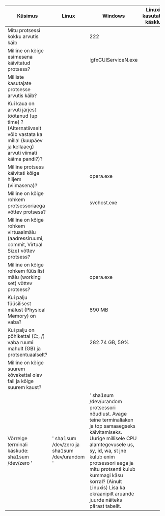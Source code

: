 | Küsimus | Linux | Windows | Linuxis kasutatud käsklus | Windowsis kasutatud tööriist |
|---|---|---|---|---|
| Mitu protsessi kokku arvutis käib |   | 222 |   | Task Manager -> Jõudlus |
| Milline on kõige esimesena käivitatud protsess? |   | igfxCUIServiceN.exe |   | Process Explorer -> Start Time |
| Milliste kasutajate protsesse arvutis käib? |   |   |   |   |
| Kui kaua on arvuti järjest töötanud (up time) ? (Alternatiivselt võib vastata ka millal (kuupäev ja kellaaeg) arvuti viimati käima pandi?)? |  |  |  |
| Milline protsess käivitati kõige hiljem (viimasena)? |  | opera.exe |  | Process Explorer -> Start Time |
| Milline on kõige rohkem protsessoriaega võttev protsess? |  | svchost.exe |  | Process Explorer -> CPU Time |
| Milline on kõige rohkem virtuaalmälu (aadressiruumi, commit, Virtual Size) võttev protsess? |  |  |  |  |
| Milline on kõige rohkem füüsilist mälu (working set) võttev protsess? |  | opera.exe |  | Process Explorer -> Working Set |
| Kui palju füüsilisest mälust (Physical Memory) on vaba? |  | 890 MB |  | Resource Monitor -> Memory -> Physical Memory |
| Kui palju on põhikettal (C:, /) vaba ruumi mahult (GB) ja protsentuaalselt? |  | 282.74 GB, 59% |  | Kettahaldur |
| Milline on kõige suurem kõvakettal olev fail ja kõige suurem kaust? |  |  |  |  |
| Võrrelge terminali käskude: sha1sum /dev/zero '|' sha1sum /dev/zero ja sha1sum /dev/urandom '|' sha1sum /dev/urandom protsessori nõudlust. Avage teine terminaliaken ja top samaaegseks käivitamiseks. Uurige millisele CPU alamtegevusele us, sy, id, wa, st jne kulub enim protsessori aega ja mitu protsenti kulub kummagi käsu korral? (Ainult Linuxis) Lisa ka ekraanipilt aruande juurde näiteks pärast tabelit. |  |  |  |  |
